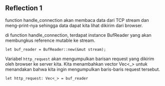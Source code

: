 ## Reflection 1
function handle_connection akan membaca data dari TCP stream dan meng-print-nya sehingga data dapat kita lihat dikirim dari browser. <br>

di function handle_connection, terdapat instance BufReader yang akan membungkus reference mutable ke stream. <br>

```
let buf_reader = BufReader::new(&mut stream); 
```

Variabel `http_request` akan mengumpulkan barisan request yang dikirim oleh browser ke server kita. Kita menambahkan vector Vec<_> untuk menandakan bahwa kita ingin mengumpulkan baris-baris request tersebut. <br>
```
let http_request: Vec<_> = buf_reader
```